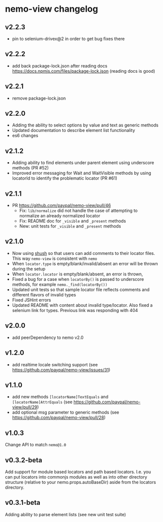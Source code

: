 # nemo-view changelog

## v2.2.3 

* pin to selenium-drivex@2 in order to get bug fixes there

## v2.2.2

* add back package-lock.json after reading docs https://docs.npmjs.com/files/package-lock.json (reading docs is good)

## v2.2.1

* remove package-lock.json

## v2.2.0
 
* Adding the ability to select options by value and text as generic methods
* Updated documentation to describe element list functionality
* es6 changes

## v2.1.2

* Adding ability to find elements under parent element using underscore methods (PR #52)
* Improved error messaging for Wait and WaitVisible methods by using locatorId to identify the problematic locator (PR #61)

## v2.1.1

- PR https://github.com/paypal/nemo-view/pull/46
  - Fix: `lib/normalize` did not handle the case of attempting to normalize an already normalized locator
  - Fix: README doc for `_visible` and `_present` methods
  - New: unit tests for `_visible` and `_present` methods
  
## v2.1.0

* Now using [shush](https://github.com/krakenjs/shush) so that users can add comments to their locator files. This way `nemo-view` is consistent with `nemo`
* When `locator.type` is empty/blank/invalid/absent an error will be thrown during the setup
* When `locator.locator` is empty/blank/absent, an error is thrown,
* Fixed a bug for a case when `locatorBy()` is passed to underscore methods, for example  `nemo._find(locatorBy())`
* Updated unit tests so that sample locator file reflects comments and different flavors of invalid types
* Fixed JSHint errors
* Updated README with content about invalid type/locator. Also fixed a selenium link for types. Previous link was responding with 404

## v2.0.0

* add peerDependency to nemo v2.0

## v1.2.0

* add realtime locale switching support (see https://github.com/paypal/nemo-view/issues/31)

## v1.1.0

* add new methods `[locatorName]TextEquals` and `[locatorName]AttrEquals` (see https://github.com/paypal/nemo-view/pull/29)
* add optional msg parameter to generic methods (see https://github.com/paypal/nemo-view/pull/28)

## v1.0.3

Change API to match `nemo@1.0`

## v0.3.2-beta

Add support for module based locators and path based locators. I.e. you can put locators into commonjs modules as well as into other directory structure
(relative to your nemo.props.autoBaseDir) aside from the locators directory.

## v0.3.1-beta

Adding ability to parse element lists (see new unit test suite)
